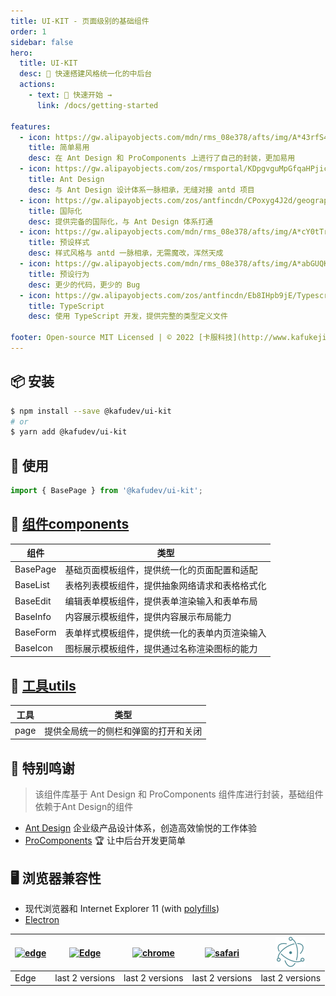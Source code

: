 ```yaml
---
title: UI-KIT - 页面级别的基础组件
order: 1
sidebar: false
hero:
  title: UI-KIT
  desc: 🧩 快速搭建风格统一化的中后台
  actions:
    - text: 🚀 快速开始 →
      link: /docs/getting-started

features:
  - icon: https://gw.alipayobjects.com/mdn/rms_08e378/afts/img/A*43rfS4dD0MUAAAAAAAAAAABkARQnAQ
    title: 简单易用
    desc: 在 Ant Design 和 ProComponents 上进行了自己的封装，更加易用
  - icon: https://gw.alipayobjects.com/zos/rmsportal/KDpgvguMpGfqaHPjicRK.svg
    title: Ant Design
    desc: 与 Ant Design 设计体系一脉相承，无缝对接 antd 项目
  - icon: https://gw.alipayobjects.com/zos/antfincdn/CPoxyg4J2d/geography.png
    title: 国际化
    desc: 提供完备的国际化，与 Ant Design 体系打通
  - icon: https://gw.alipayobjects.com/mdn/rms_08e378/afts/img/A*cY0tTr8q3Y4AAAAAAAAAAABkARQnAQ
    title: 预设样式
    desc: 样式风格与 antd 一脉相承，无需魔改，浑然天成
  - icon: https://gw.alipayobjects.com/mdn/rms_08e378/afts/img/A*abGUQKUocSMAAAAAAAAAAABkARQnAQ
    title: 预设行为
    desc: 更少的代码，更少的 Bug
  - icon: https://gw.alipayobjects.com/zos/antfincdn/Eb8IHpb9jE/Typescript_logo_2020.svg
    title: TypeScript
    desc: 使用 TypeScript 开发，提供完整的类型定义文件

footer: Open-source MIT Licensed | © 2022 [卡服科技](http://www.kafukeji.com)
---
```


## 📦 安装

```bash
$ npm install --save @kafudev/ui-kit
# or
$ yarn add @kafudev/ui-kit
```

## 🔨 使用

```ts
import { BasePage } from '@kafudev/ui-kit';
```

## 🎉 [组件components](/components)

| 组件 | 类型 |
| --- | --- |
| BasePage | 基础页面模板组件，提供统一化的页面配置和适配 |
| BaseList | 表格列表模板组件，提供抽象网络请求和表格格式化 |
| BaseEdit | 编辑表单模板组件，提供表单渲染输入和表单布局 |
| BaseInfo | 内容展示模板组件，提供内容展示布局能力 |
| BaseForm | 表单样式模板组件，提供统一化的表单内页渲染输入 |
| BaseIcon | 图标展示模板组件，提供通过名称渲染图标的能力 |

## 🎉 [工具utils](/utils)

| 工具 | 类型 |
| --- | --- |
| page | 提供全局统一的侧栏和弹窗的打开和关闭 |

## 👏 特别鸣谢

> 该组件库基于 Ant Design 和 ProComponents 组件库进行封装，基础组件依赖于Ant Design的组件

* [Ant Design](https://ant.design/) 企业级产品设计体系，创造高效愉悦的工作体验
* [ProComponents](https://procomponents.ant.design/) 🏆 让中后台开发更简单

## 🖥 浏览器兼容性

- 现代浏览器和 Internet Explorer 11 (with [polyfills](https://stackoverflow.com/questions/57020976/polyfills-in-2019-for-ie11))
- [Electron](https://www.electronjs.org/)

| [![edge](https://raw.githubusercontent.com/alrra/browser-logos/master/src/edge/edge_48x48.png)](http://godban.github.io/browsers-support-badges/) | [![Edge](https://raw.githubusercontent.com/alrra/browser-logos/master/src/firefox/firefox_48x48.png)](http://godban.github.io/browsers-support-badges/) | [![chrome](https://raw.githubusercontent.com/alrra/browser-logos/master/src/chrome/chrome_48x48.png)](http://godban.github.io/browsers-support-badges/) | [![safari](https://raw.githubusercontent.com/alrra/browser-logos/master/src/safari/safari_48x48.png)](http://godban.github.io/browsers-support-badges/) | [![electron_48x48](https://raw.githubusercontent.com/alrra/browser-logos/master/src/electron/electron_48x48.png)](http://godban.github.io/browsers-support-badges/) |
| --- | --- | --- | --- | --- |
| Edge | last 2 versions | last 2 versions | last 2 versions | last 2 versions |
